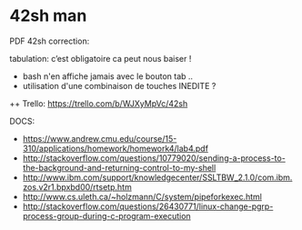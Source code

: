 <h1>42sh man</h1>

PDF 42sh correction:

tabulation: c’est obligatoire ca peut nous baiser !
- bash n'en affiche jamais avec le bouton tab ..
- utilisation d'une combinaison de touches INEDITE ?

++ Trello: https://trello.com/b/WJXyMpVc/42sh

DOCS:
- https://www.andrew.cmu.edu/course/15-310/applications/homework/homework4/lab4.pdf
- http://stackoverflow.com/questions/10779020/sending-a-process-to-the-background-and-returning-control-to-my-shell
- http://www.ibm.com/support/knowledgecenter/SSLTBW_2.1.0/com.ibm.zos.v2r1.bpxbd00/rtsetp.htm
- http://www.cs.uleth.ca/~holzmann/C/system/pipeforkexec.html
- http://stackoverflow.com/questions/26430771/linux-change-pgrp-process-group-during-c-program-execution
